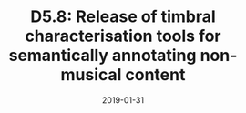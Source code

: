 ---
type: "document"
title:  "D5.8: Release of timbral characterisation tools for semantically annotating non-musical content"
date: 2019-01-31
download_link: "/assets/files/AC-WP5-SURREY-D5.8%20Release%20of%20timbral%20characterisation%20tools%20for%20semantically%20annotating%20non-musical%20content.pdf"
license: CC-BY 4.0
---